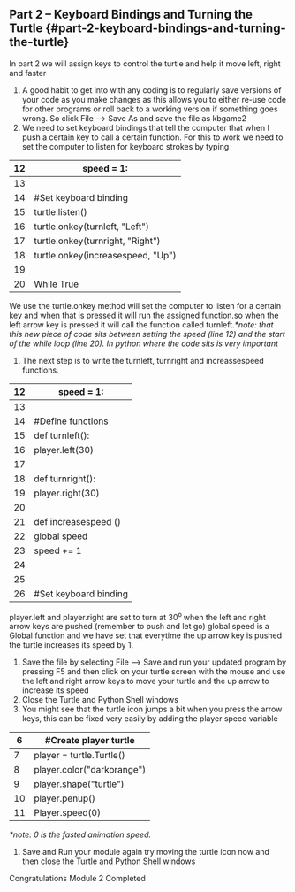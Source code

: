 ## Part 2 – Keyboard Bindings and Turning the Turtle {#part-2-keyboard-bindings-and-turning-the-turtle}

In part 2 we will assign keys to control the turtle and help it move left, right and faster

1.  A good habit to get into with any coding is to regularly save versions of your code as you make changes as this allows you to either re-use code for other programs or roll back to a working version if something goes wrong. So click File --&gt; Save As and save the file as kbgame2
2.  We need to set keyboard bindings that tell the computer that when I push a certain key to call a certain function. For this to work we need to set the computer to listen for keyboard strokes by typing

| 12 | speed = 1: |
| --- | --- |
| 13 |  |
| 14 | #Set keyboard binding |
| 15 | turtle.listen() |
| 16 | turtle.onkey(turnleft, &quot;Left&quot;) |
| 17 | turtle.onkey(turnright, &quot;Right&quot;) |
| 18 | turtle.onkey(increasespeed, &quot;Up&quot;) |
| 19 |  |
| 20 | While True |

We use the turtle.onkey method will set the computer to listen for a certain key and when that is pressed it will run the assigned function.so when the left arrow key is pressed it will call the function called turnleft._*note: that this new piece of code sits between setting the speed (line 12) and the start of the while loop (line 20). In python where the code sits is very important_

1.  The next step is to write the turnleft, turnright and increassespeed functions.

| 12 | speed = 1: |
| --- | --- |
| 13 |  |
| 14 | #Define functions |
| 15 | def turnleft(): |
| 16 | player.left(30) |
| 17 |  |
| 18 | def turnright(): |
| 19 | player.right(30) |
| 20 |  |
| 21 | def increasespeed () |
| 22 | global speed |
| 23 | speed += 1 |
| 24 |  |
| 25 |  |
| 26 | #Set keyboard binding |

player.left and player.right are set to turn at 30<sup>o </sup> when the left and right arrow keys are pushed (remember to push and let go) global speed is a Global function and we have set that everytime the up arrow key is pushed the turtle increases its speed by 1\.

1.  Save the file by selecting File --&gt; Save and run your updated program by pressing F5 and then click on your turtle screen with the mouse and use the left and right arrow keys to move your turtle and the up arrow to increase its speed
2.  Close the Turtle and Python Shell windows
3.  You might see that the turtle icon jumps a bit when you press the arrow keys, this can be fixed very easily by adding the player speed variable

| 6 | #Create player turtle |
| --- | --- |
| 7 | player = turtle.Turtle() |
| 8 | player.color(&quot;darkorange&quot;) |
| 9 | player.shape(&quot;turtle&quot;) |
| 10 | player.penup() |
| 11 | Player.speed(0) |

_*note: 0 is the fasted animation speed._

1.  Save and Run your module again try moving the turtle icon now and then close the Turtle and Python Shell windows

Congratulations Module 2 Completed
